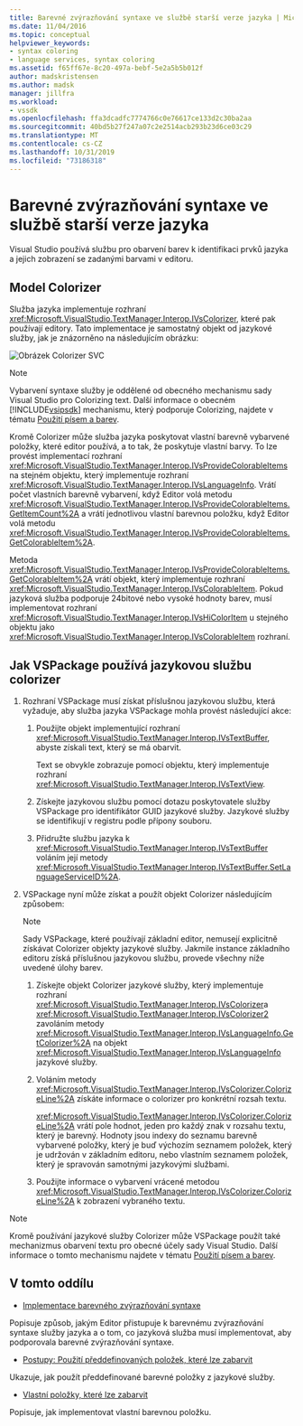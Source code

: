 ```yaml
---
title: Barevné zvýrazňování syntaxe ve službě starší verze jazyka | Microsoft Docs
ms.date: 11/04/2016
ms.topic: conceptual
helpviewer_keywords:
- syntax coloring
- language services, syntax coloring
ms.assetid: f65ff67e-8c20-497a-bebf-5e2a5b5b012f
author: madskristensen
ms.author: madsk
manager: jillfra
ms.workload:
- vssdk
ms.openlocfilehash: ffa3dcadfc7774766c0e76617ce133d2c30ba2aa
ms.sourcegitcommit: 40bd5b27f247a07c2e2514acb293b23d6ce03c29
ms.translationtype: MT
ms.contentlocale: cs-CZ
ms.lasthandoff: 10/31/2019
ms.locfileid: "73186318"
---
```

# <a name="syntax-coloring-in-a-legacy-language-service"></a>Barevné zvýrazňování syntaxe ve službě starší verze jazyka

Visual Studio používá službu pro obarvení barev k identifikaci prvků jazyka a jejich zobrazení se zadanými barvami v editoru.

## <a name="colorizer-model"></a>Model Colorizer
 Služba jazyka implementuje rozhraní <xref:Microsoft.VisualStudio.TextManager.Interop.IVsColorizer>, které pak používají editory. Tato implementace je samostatný objekt od jazykové služby, jak je znázorněno na následujícím obrázku:

 ![Obrázek Colorizer SVC](../../extensibility/internals/media/figlgsvccolorizer.gif)

> [!NOTE]
> Vybarvení syntaxe služby je oddělené od obecného mechanismu sady Visual Studio pro Colorizing text. Další informace o obecném [!INCLUDE[vsipsdk](../../extensibility/includes/vsipsdk_md.md)] mechanismu, který podporuje Colorizing, najdete v tématu [Použití písem a barev](/visualstudio/extensibility/using-fonts-and-colors?view=vs-2015).

 Kromě Colorizer může služba jazyka poskytovat vlastní barevně vybarvené položky, které editor používá, a to tak, že poskytuje vlastní barvy. To lze provést implementací rozhraní <xref:Microsoft.VisualStudio.TextManager.Interop.IVsProvideColorableItems> na stejném objektu, který implementuje rozhraní <xref:Microsoft.VisualStudio.TextManager.Interop.IVsLanguageInfo>. Vrátí počet vlastních barevně vybarvení, když Editor volá metodu <xref:Microsoft.VisualStudio.TextManager.Interop.IVsProvideColorableItems.GetItemCount%2A> a vrátí jednotlivou vlastní barevnou položku, když Editor volá metodu <xref:Microsoft.VisualStudio.TextManager.Interop.IVsProvideColorableItems.GetColorableItem%2A>.

 Metoda <xref:Microsoft.VisualStudio.TextManager.Interop.IVsProvideColorableItems.GetColorableItem%2A> vrátí objekt, který implementuje rozhraní <xref:Microsoft.VisualStudio.TextManager.Interop.IVsColorableItem>. Pokud jazyková služba podporuje 24bitové nebo vysoké hodnoty barev, musí implementovat rozhraní <xref:Microsoft.VisualStudio.TextManager.Interop.IVsHiColorItem> u stejného objektu jako <xref:Microsoft.VisualStudio.TextManager.Interop.IVsColorableItem> rozhraní.

## <a name="how-a-vspackage-uses-a-language-service-colorizer"></a>Jak VSPackage používá jazykovou službu colorizer

1. Rozhraní VSPackage musí získat příslušnou jazykovou službu, která vyžaduje, aby služba jazyka VSPackage mohla provést následující akce:

    1. Použijte objekt implementující rozhraní <xref:Microsoft.VisualStudio.TextManager.Interop.IVsTextBuffer>, abyste získali text, který se má obarvit.

         Text se obvykle zobrazuje pomocí objektu, který implementuje rozhraní <xref:Microsoft.VisualStudio.TextManager.Interop.IVsTextView>.

    2. Získejte jazykovou službu pomocí dotazu poskytovatele služby VSPackage pro identifikátor GUID jazykové služby. Jazykové služby se identifikují v registru podle přípony souboru.

    3. Přidružte službu jazyka k <xref:Microsoft.VisualStudio.TextManager.Interop.IVsTextBuffer> voláním její metody <xref:Microsoft.VisualStudio.TextManager.Interop.IVsTextBuffer.SetLanguageServiceID%2A>.

2. VSPackage nyní může získat a použít objekt Colorizer následujícím způsobem:

    > [!NOTE]
    > Sady VSPackage, které používají základní editor, nemusejí explicitně získávat Colorizer objekty jazykové služby. Jakmile instance základního editoru získá příslušnou jazykovou službu, provede všechny níže uvedené úlohy barev.

    1. Získejte objekt Colorizer jazykové služby, který implementuje rozhraní <xref:Microsoft.VisualStudio.TextManager.Interop.IVsColorizer>a <xref:Microsoft.VisualStudio.TextManager.Interop.IVsColorizer2> zavoláním metody <xref:Microsoft.VisualStudio.TextManager.Interop.IVsLanguageInfo.GetColorizer%2A> na objekt <xref:Microsoft.VisualStudio.TextManager.Interop.IVsLanguageInfo> jazykové služby.

    2. Voláním metody <xref:Microsoft.VisualStudio.TextManager.Interop.IVsColorizer.ColorizeLine%2A> získáte informace o colorizer pro konkrétní rozsah textu.

         <xref:Microsoft.VisualStudio.TextManager.Interop.IVsColorizer.ColorizeLine%2A> vrátí pole hodnot, jeden pro každý znak v rozsahu textu, který je barevný. Hodnoty jsou indexy do seznamu barevně vybarvené položky, který je buď výchozím seznamem položek, který je udržován v základním editoru, nebo vlastním seznamem položek, který je spravován samotnými jazykovými službami.

    3. Použijte informace o vybarvení vrácené metodou <xref:Microsoft.VisualStudio.TextManager.Interop.IVsColorizer.ColorizeLine%2A> k zobrazení vybraného textu.

> [!NOTE]
> Kromě používání jazykové služby Colorizer může VSPackage použít také mechanizmus obarvení textu pro obecné účely sady Visual Studio. Další informace o tomto mechanismu najdete v tématu [Použití písem a barev](/visualstudio/extensibility/using-fonts-and-colors?view=vs-2015).

## <a name="in-this-section"></a>V tomto oddílu
- [Implementace barevného zvýrazňování syntaxe](../../extensibility/internals/implementing-syntax-coloring.md)

 Popisuje způsob, jakým Editor přistupuje k barevnému zvýrazňování syntaxe služby jazyka a o tom, co jazyková služba musí implementovat, aby podporovala barevné zvýrazňování syntaxe.

- [Postupy: Použití předdefinovaných položek, které lze zabarvit](../../extensibility/internals/how-to-use-built-in-colorable-items.md)

 Ukazuje, jak použít předdefinované barevné položky z jazykové služby.

- [Vlastní položky, které lze zabarvit](../../extensibility/internals/custom-colorable-items.md)

 Popisuje, jak implementovat vlastní barevnou položku.